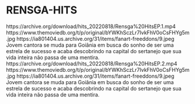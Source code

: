# RENSGA-HITS


<item>
<title>[COLOR silver][B] RENSGA HITS EP.1 [/COLOR][/B][COLOR yellow]  FULL HD  [B][/COLOR][/B]</title>
<link>https://archive.org/download/hits_20220818/Rensga%20HitsEP.1.mp4</link>
<thumbnail>https://www.themoviedb.org/t/p/original/bYWKhSczLr7IvkFhV0oCsFHYg5m.jpg</thumbnail>
<fanart>https://ia801404.us.archive.org/31/items/fanart-freeddons/9.jpeg</fanart>
<info>Jovem cantora se muda para Goiânia em busca do sonho de ser uma estrela de sucesso e acaba descobrindo na capital do sertanejo que sua vida inteira não passa de uma mentira.</info>
</item>

<item>
<title>[COLOR silver][B] RENSGA HITS EP.2 [/COLOR][/B][COLOR yellow]  FULL HD  [B][/COLOR][/B]</title>
<link>https://archive.org/download/hits_20220818/Rensga%20HitsEP.2.mp4</link>
<thumbnail>https://www.themoviedb.org/t/p/original/bYWKhSczLr7IvkFhV0oCsFHYg5m.jpg</thumbnail>
<fanart>https://ia801404.us.archive.org/31/items/fanart-freeddons/9.jpeg</fanart>
<info>Jovem cantora se muda para Goiânia em busca do sonho de ser uma estrela de sucesso e acaba descobrindo na capital do sertanejo que sua vida inteira não passa de uma mentira.</info>
</item>
